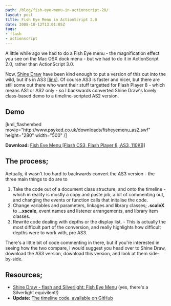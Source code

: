 ```yaml
---
path: /blog/fish-eye-menu-in-actionscript-20/
layout: post
title: Fish Eye Menu in ActionScript 2.0
date: 2008-10-12T13:01:05Z
tags:
- flash
- actionscript
---
```


A little while ago we had to do a Fish Eye menu - the magnification effect you see on the Mac OSX dock menu - but we had to do it in ActionScript 2.0, rather than ActionScript 3.0.

Now, <a href="http://www.shinedraw.com/" target="_blank">Shine Draw</a> have been kind enough to put a version of this out into the wild, but it's in AS3 <a href="http://www.shinedraw.com/animation-effect/flash-and-silverlight-fish-eye-menu/" target="_blank">[link]</a>. Of course AS3 is faster and nicer, but there are still some out there who want their stuff targetted for Flash Player 8 - which means AS1 or AS2 only - so I backwards converted Shine Draw's lovely class-based demo to a timeline-scripted AS2 version.
<h2>Demo</h2>
[kml_flashembed movie="http://www.psyked.co.uk/downloads/fisheyemenu_as2.swf" height="280" width="500" /]

<strong>Download:</strong> <a href="http://www.psyked.co.uk/wp-content/uploads/2008/10/fisheyemenu_as2.zip" target="_blank">Fish Eye Menu [Flash CS3, Flash Player 8, AS3, 110KB]</a>

<h2>The process;</h2>
Actually, it wasn't too hard to backwards convert the AS3 version - the three main things to do are to
<ol>
	<li>Take the code out of a document class structure, and onto the timeline - which in reality is mostly a copy and paste job, a bit of commenting out, and changing the events or function calls that initalise the code.</li>
	<li>Change variables and parameters, linkages and library classes; <strong>.scaleX</strong> to <strong>._xscale</strong>, event names and listener arrangements, and library item classes.</li>
	<li>Rewrite code dealing with depths or the display list. - This is actually the most difficult part of the conversion, and really highlights how difficult depths were to work with, pre AS3.</li>
</ol>
There's a little bit of code commenting in there, but if you're interested in seeing how the two compare, I would suggest you head over to Shine Draw, download the AS3 version, download this version, and look at them side-by-side.
<h2>Resources;</h2>
<ul>
	<li><a href="http://www.shinedraw.com/animation-effect/flash-and-silverlight-fish-eye-menu/" target="_blank">Shine Draw - flash and Silverlight: Fish Eye Menu</a>
(yes, there's a Silverlight equivilent!)</li>
	<li><strong>Update:</strong> <a href="http://gist.github.com/518634" target="_blank">The timeline code, available on GitHub</a></li>
</ul>